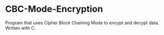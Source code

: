 # CBC-Mode-Encryption
Program that uses Cipher Block Chaining Mode to encypt and decypt data. Written with C.
